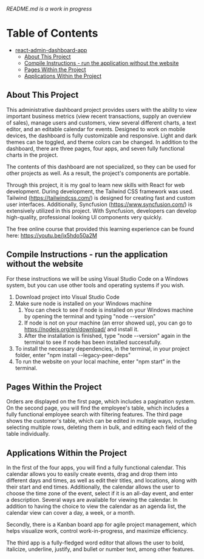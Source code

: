 *README.md is a work in progress*

# Table of Contents
- [react-admin-dashboard-app](#react-admin-dashboard-app)
  * [About This Project](#about-this-project)
  * [Compile Instructions - run the application without the website](#compile-instructions---run-the-application-without-the-website)
  * [Pages Within the Project](#pages-within-the-project)
  * [Applications Within the Project](#applications-within-the-project)

## About This Project
This administrative dashboard project provides users with the ability to view important business metrics (view recent transactions, supply an overview of sales), manage users and customers, view several different charts, a text editor, and an editable calendar for events. Designed to work on mobile devices, the dashboard is fully customizable and responsive. Light and dark themes can be toggled, and theme colors can be changed. In addition to the dashboard, there are three pages, four apps, and seven fully functional charts in the project.

The contents of this dashboard are not specialized, so they can be used for other projects as well. As a result, the project's components are portable.

Through this project, it is my goal to learn new skills with React for web development. During development, the Tailwind CSS framework was used. Tailwind (https://tailwindcss.com/) is designed for creating fast and custom user interfaces. Additionally, Syncfusion (https://www.syncfusion.com/) is extensively utilized in this project. With Syncfusion, developers can develop high-quality, professional looking UI components very quickly.

The free online course that provided this learning experience can be found here: https://youtu.be/jx5hdo50a2M

## Compile Instructions - run the application without the website
For these instructions we will be using Visual Studio Code on a Windows system, but you can use other tools and operating systems if you wish.
1. Download project into Visual Studio Code
2. Make sure node is installed on your Windows machine
   1. You can check to see if node is installed on your Windows machine by opening the terminal and typing "node --version"
   2. If node is not on your machine (an error showed up), you can go to https://nodejs.org/en/download/ and install it.
   3. After the installation is finished, type "node --version" again in the terminal to see if node has been installed successfully.
3. To install the necessary dependencies, in the terminal, in your project folder, enter "npm install 
--legacy-peer-deps"
4. To run the website on your local machine, enter "npm start" in the terminal.

## Pages Within the Project

Orders are displayed on the first page, which includes a pagination system. On the second page, you will find the employee's table, which includes a fully functional employee search with filtering features. The third page shows the customer's table, which can be edited in multiple ways, including selecting multiple rows, deleting them in bulk, and editing each field of the table individually.

## Applications Within the Project

In the first of the four apps, you will find a fully functional calendar. This calendar allows you to easily create events, drag and drop them into different days and times, as well as edit their titles, and locations, along with their start and end times. Additionally, the calendar allows the user to choose the time zone of the event, select if it is an all-day event, and enter a description. Several ways are available for viewing the calendar. In addition to having the choice to view the calendar as an agenda list, the calendar view can cover a day, a week, or a month.

Secondly, there is a Kanban board app for agile project management, which helps visualize work, control work-in-progress, and maximize efficiency.

The third app is a fully-fledged word editor that allows the user to bold, italicize, underline, justify, and bullet or number text, among other features.
